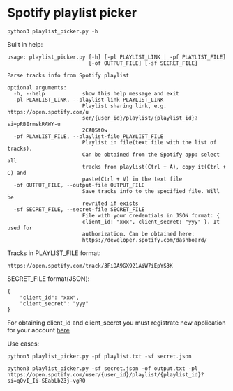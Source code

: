 # Spotify playlist picker

```
python3 playlist_picker.py -h
```
Built in help:
```
usage: playlist_picker.py [-h] [-pl PLAYLIST_LINK | -pf PLAYLIST_FILE]
                          [-of OUTPUT_FILE] [-sf SECRET_FILE]

Parse tracks info from Spotify playlist

optional arguments:
  -h, --help            show this help message and exit
  -pl PLAYLIST_LINK, --playlist-link PLAYLIST_LINK
                        Playlist sharing link, e.g. https://open.spotify.com/u
                        ser/{user_id}/playlist/{playlist_id}?si=pRBErmskRAWY-u
                        2CAQ5t0w
  -pf PLAYLIST_FILE, --playlist-file PLAYLIST_FILE
                        Playlist in file(text file with the list of tracks).
                        Can be obtained from the Spotify app: select all
                        tracks from playlist(Ctrl + A), copy it(Ctrl + C) and
                        paste(Ctrl + V) in the text file
  -of OUTPUT_FILE, --output-file OUTPUT_FILE
                        Save tracks info to the specified file. Will be
                        rewrited if exists
  -sf SECRET_FILE, --secret-file SECRET_FILE
                        File with your credentials in JSON format: {
                        client_id: "xxx", client_secret: "yyy" }. It used for
                        authorization. Can be obtained here:
                        https://developer.spotify.com/dashboard/
```

Tracks in PLAYLIST_FILE format:
```
https://open.spotify.com/track/3FiDA9GX921AiW7iEpYS3K
```
SECRET_FILE format(JSON):
```
{
    "client_id": "xxx",
    "client_secret": "yyy"
}
```
For obtaining client_id and client_secret you must registrate new application for your account [here](https://developer.spotify.com/dashboard/)


Use cases:
```
python3 playlist_picker.py -pf playlist.txt -sf secret.json
```
```
python3 playlist_picker.py -sf secret.json -of output.txt -pl https://open.spotify.com/user/{user_id}/playlist/{playlist_id}?si=qQvI_Ii-SEabLb23j-vgRQ
```
